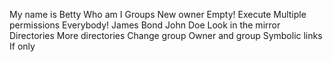 My name is Betty
Who am I
Groups
New owner
Empty!
Execute
Multiple permissions
Everybody!
James Bond
John Doe
Look in the mirror
Directories
More directories
Change group
Owner and group
Symbolic links
If only

